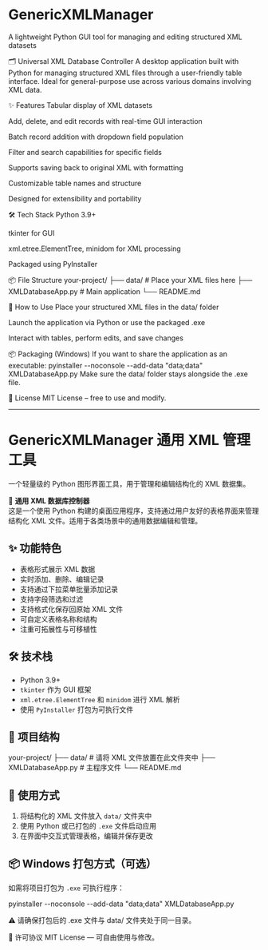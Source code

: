 # GenericXMLManager
A lightweight Python GUI tool for managing and editing structured XML datasets

🗂️ Universal XML Database Controller
A desktop application built with Python for managing structured XML files through a user-friendly table interface. Ideal for general-purpose use across various domains involving XML data.

✨ Features
Tabular display of XML datasets

Add, delete, and edit records with real-time GUI interaction

Batch record addition with dropdown field population

Filter and search capabilities for specific fields

Supports saving back to original XML with formatting

Customizable table names and structure

Designed for extensibility and portability

🛠️ Tech Stack
Python 3.9+

tkinter for GUI

xml.etree.ElementTree, minidom for XML processing

Packaged using PyInstaller

📦 File Structure
your-project/
├── data/                  # Place your XML files here
├── XMLDatabaseApp.py      # Main application
└── README.md

🚀 How to Use
Place your structured XML files in the data/ folder

Launch the application via Python or use the packaged .exe

Interact with tables, perform edits, and save changes

📦 Packaging (Windows)
If you want to share the application as an executable:
pyinstaller --noconsole --add-data "data;data" XMLDatabaseApp.py
Make sure the data/ folder stays alongside the .exe file.

📄 License
MIT License – free to use and modify.

-----------------------------------------------

# GenericXMLManager 通用 XML 管理工具

一个轻量级的 Python 图形界面工具，用于管理和编辑结构化的 XML 数据集。

📁 **通用 XML 数据库控制器**  
这是一个使用 Python 构建的桌面应用程序，支持通过用户友好的表格界面来管理结构化 XML 文件。适用于各类场景中的通用数据编辑和管理。

## ✨ 功能特色

- 表格形式展示 XML 数据
- 实时添加、删除、编辑记录
- 支持通过下拉菜单批量添加记录
- 支持字段筛选和过滤
- 支持格式化保存回原始 XML 文件
- 可自定义表格名称和结构
- 注重可拓展性与可移植性

## 🛠 技术栈

- Python 3.9+
- `tkinter` 作为 GUI 框架
- `xml.etree.ElementTree` 和 `minidom` 进行 XML 解析
- 使用 `PyInstaller` 打包为可执行文件

## 📁 项目结构
your-project/
├── data/ # 请将 XML 文件放置在此文件夹中
├── XMLDatabaseApp.py # 主程序文件
└── README.md

## 🚀 使用方式

1. 将结构化的 XML 文件放入 `data/` 文件夹中  
2. 使用 Python 或已打包的 `.exe` 文件启动应用  
3. 在界面中交互式管理表格，编辑并保存更改

## 📦 Windows 打包方式（可选）

如需将项目打包为 `.exe` 可执行程序：

pyinstaller --noconsole --add-data "data;data" XMLDatabaseApp.py

⚠️ 请确保打包后的 .exe 文件与 data/ 文件夹处于同一目录。

📄 许可协议
MIT License — 可自由使用与修改。

